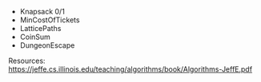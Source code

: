 * Knapsack 0/1
* MinCostOfTickets
* LatticePaths
* CoinSum
* DungeonEscape

Resources:
https://jeffe.cs.illinois.edu/teaching/algorithms/book/Algorithms-JeffE.pdf